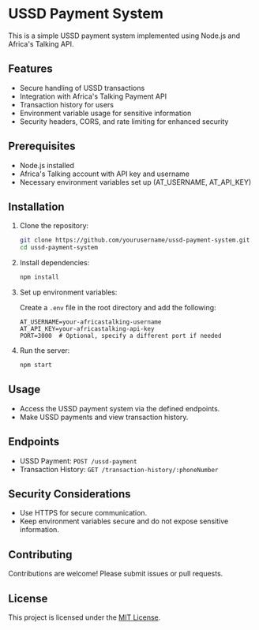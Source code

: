 # USSD Payment System

This is a simple USSD payment system implemented using Node.js and Africa's Talking API.

## Features

- Secure handling of USSD transactions
- Integration with Africa's Talking Payment API
- Transaction history for users
- Environment variable usage for sensitive information
- Security headers, CORS, and rate limiting for enhanced security

## Prerequisites

- Node.js installed
- Africa's Talking account with API key and username
- Necessary environment variables set up (AT_USERNAME, AT_API_KEY)

## Installation

1. Clone the repository:

    ```bash
    git clone https://github.com/yourusername/ussd-payment-system.git
    cd ussd-payment-system
    ```

2. Install dependencies:

    ```bash
    npm install
    ```

3. Set up environment variables:

    Create a `.env` file in the root directory and add the following:

    ```env
    AT_USERNAME=your-africastalking-username
    AT_API_KEY=your-africastalking-api-key
    PORT=3000  # Optional, specify a different port if needed
    ```

4. Run the server:

    ```bash
    npm start
    ```

## Usage

- Access the USSD payment system via the defined endpoints.
- Make USSD payments and view transaction history.

## Endpoints

- USSD Payment: `POST /ussd-payment`
- Transaction History: `GET /transaction-history/:phoneNumber`

## Security Considerations

- Use HTTPS for secure communication.
- Keep environment variables secure and do not expose sensitive information.

## Contributing

Contributions are welcome! Please submit issues or pull requests.

## License

This project is licensed under the [MIT License](LICENSE).
